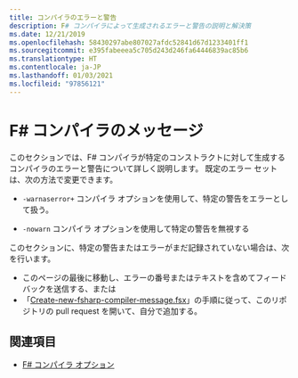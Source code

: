 ```yaml
---
title: コンパイラのエラーと警告
description: F# コンパイラによって生成されるエラーと警告の説明と解決策
ms.date: 12/21/2019
ms.openlocfilehash: 58430297abe807027afdc52841d67d1233401ff1
ms.sourcegitcommit: e395fabeeea5c705d243d246fa64446839ac85b6
ms.translationtype: HT
ms.contentlocale: ja-JP
ms.lasthandoff: 01/03/2021
ms.locfileid: "97856121"
---
```

# <a name="f-compiler-messages"></a>F# コンパイラのメッセージ

このセクションでは、F# コンパイラが特定のコンストラクトに対して生成するコンパイラのエラーと警告について詳しく説明します。 既定のエラー セットは、次の方法で変更できます。

- `-warnaserror+` コンパイラ オプションを使用して、特定の警告をエラーとして扱う。

- `-nowarn` コンパイラ オプションを使用して特定の警告を無視する

このセクションに、特定の警告またはエラーがまだ記録されていない場合は、次を行います。

- このページの最後に移動し、エラーの番号またはテキストを含めてフィードバックを送信する、または
- 「[Create-new-fsharp-compiler-message.fsx](https://github.com/dotnet/docs/blob/master/docs/fsharp/language-reference/compiler-messages/util/create-new-fsharp-compiler-message.fsx)」の手順に従って、このリポジトリの pull request を開いて、自分で追加する。

## <a name="see-also"></a>関連項目

- [F# コンパイラ オプション](../compiler-options.md)
